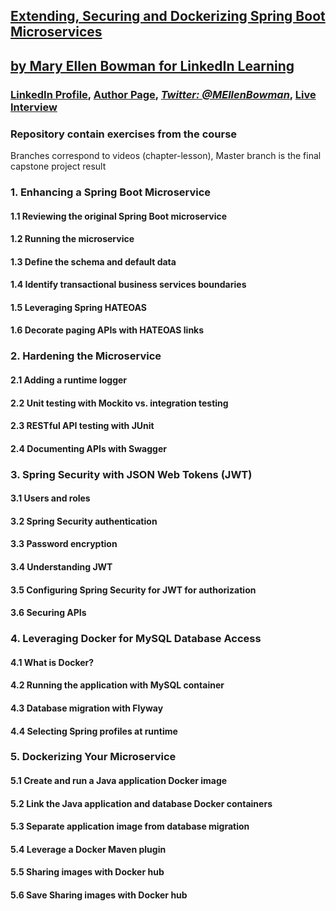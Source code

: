 

## [Extending, Securing and Dockerizing Spring Boot Microservices](http://linkedin-learning.pxf.io/3aGqA)
## [  by Mary Ellen Bowman for LinkedIn Learning](http://linkedin-learning.pxf.io/3aGqA)

### [LinkedIn Profile](https://www.linkedin.com/in/mebowman/), [Author Page](https://www.linkedin.com/learning/instructors/mary-ellen-bowman), [_Twitter: @MEllenBowman_](https://twitter.com/MEllenBowman), [Live Interview](http://bit.ly/MaryEllenBowman)


### Repository contain exercises from the course
Branches correspond to videos (chapter-lesson), Master branch is the final capstone project result

### 1. Enhancing a Spring Boot Microservice

#### 1.1 Reviewing the original Spring Boot microservice
#### 1.2 Running the microservice
#### 1.3 Define the schema and default data
#### 1.4 Identify transactional business services boundaries
#### 1.5 Leveraging Spring HATEOAS
#### 1.6 Decorate paging APIs with HATEOAS links

### 2. Hardening the Microservice
#### 2.1 Adding a runtime logger
#### 2.2 Unit testing with Mockito vs. integration testing
#### 2.3 RESTful API testing with JUnit
#### 2.4 Documenting APIs with Swagger

### 3. Spring Security with JSON Web Tokens (JWT)
#### 3.1 Users and roles
#### 3.2 Spring Security authentication
#### 3.3 Password encryption
#### 3.4 Understanding JWT
#### 3.5 Configuring Spring Security for JWT for authorization
#### 3.6 Securing APIs

### 4. Leveraging Docker for MySQL Database Access
#### 4.1 What is Docker?
#### 4.2 Running the application with MySQL container
#### 4.3 Database migration with Flyway
#### 4.4 Selecting Spring profiles at runtime

### 5. Dockerizing Your Microservice
#### 5.1 Create and run a Java application Docker image
#### 5.2 Link the Java application and database Docker containers
#### 5.3 Separate application image from database migration
#### 5.4 Leverage a Docker Maven plugin
#### 5.5 Sharing images with Docker hub
#### 5.6 Save Sharing images with Docker hub

